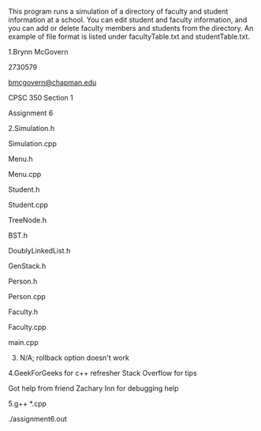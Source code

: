 This program runs a simulation of a directory of faculty and student information at a school. You can edit student and faculty information, and you can add or delete faculty members and students from the directory. An example of file format is listed under facultyTable.txt and studentTable.txt.

1.Brynn McGovern

2730579

bmcgovern@chapman.edu

CPSC 350 Section 1

Assignment 6

2.Simulation.h

Simulation.cpp

Menu.h

Menu.cpp

Student.h

Student.cpp

TreeNode.h

BST.h

DoublyLinkedList.h

GenStack.h

Person.h

Person.cpp

Faculty.h

Faculty.cpp

main.cpp

3. N/A; rollback option doesn't work

4.GeekForGeeks for c++ refresher Stack Overflow for tips

Got help from friend Zachary Inn for debugging help

5.g++ *.cpp

./assignment6.out
